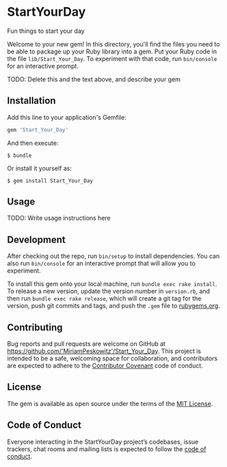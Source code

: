 # StartYourDay

Fun things to start your day

Welcome to your new gem! In this directory, you'll find the files you need to be able to package up your Ruby library into a gem. Put your Ruby code in the file `lib/Start_Your_Day`. To experiment with that code, run `bin/console` for an interactive prompt.

TODO: Delete this and the text above, and describe your gem

## Installation

Add this line to your application's Gemfile:

```ruby
gem 'Start_Your_Day'
```

And then execute:

    $ bundle

Or install it yourself as:

    $ gem install Start_Your_Day

## Usage

TODO: Write usage instructions here

## Development

After checking out the repo, run `bin/setup` to install dependencies. You can also run `bin/console` for an interactive prompt that will allow you to experiment.

To install this gem onto your local machine, run `bundle exec rake install`. To release a new version, update the version number in `version.rb`, and then run `bundle exec rake release`, which will create a git tag for the version, push git commits and tags, and push the `.gem` file to [rubygems.org](https://rubygems.org).

## Contributing

Bug reports and pull requests are welcome on GitHub at https://github.com/'MiriamPeskowitz'/Start_Your_Day. This project is intended to be a safe, welcoming space for collaboration, and contributors are expected to adhere to the [Contributor Covenant](http://contributor-covenant.org) code of conduct.

## License

The gem is available as open source under the terms of the [MIT License](http://opensource.org/licenses/MIT).

## Code of Conduct

Everyone interacting in the StartYourDay project’s codebases, issue trackers, chat rooms and mailing lists is expected to follow the [code of conduct](https://github.com/'MiriamPeskowitz'/Start_Your_Day/blob/master/CODE_OF_CONDUCT.md).
